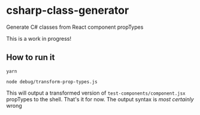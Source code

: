 # csharp-class-generator

Generate C# classes from React component propTypes

This is a work in progress!

## How to run it

```
yarn
```

```
node debug/transform-prop-types.js
```

This will output a transformed version of `test-components/component.jsx` propTypes to the shell. That's it for now. The output syntax is _most certainly_ wrong
